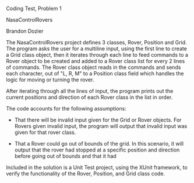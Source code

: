 Coding Test, Problem 1

NasaControlRovers

Brandon Dozier

The NasaControlRovers project defines 3 classes, Rover, Position and Grid.  The program asks the user
for a multiline input, using the first line to create a Grid class object, then it iterates through
each line to feed commands to a Rover object to be created and added to a Rover class list for every 2 lines of commands.
The Rover class object reads in the commands and sends each character, out of "L, R, M" to a Position class
field which handles the logic for moving or turning the rover.

After iterating through all the lines of input, the program prints out the current positions and direction
of each Rover class in the list in order.

The code accounts for the following assumptions:

- That there will be invalid input given for the Grid or Rover objects.  For Rovers given invalid input, the program
will output that invalid input was given for that rover class.

- That a Rover could go out of bounds of the grid.  In this scenario, it will output that the rover had stopped
at a specific position and direction before going out of bounds and that it had

Included in the solution is a Unit Test project, using the XUnit framework, to verify the functionality
of the Rover, Position, and Grid class code.